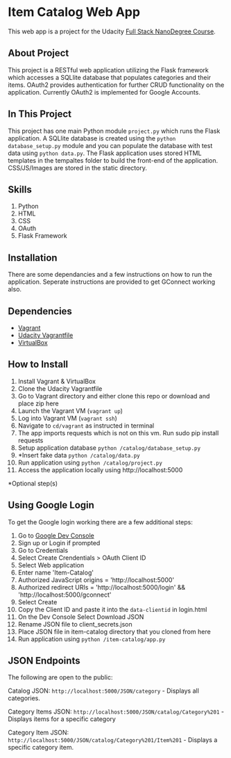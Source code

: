 # Item Catalog Web App
This web app is a project for the Udacity [Full Stack NanoDegree Course](https://www.udacity.com/course/full-stack-web-developer-nanodegree--nd004).

## About Project
This project is a RESTful web application utilizing the Flask framework which accesses a SQLlite database that populates categories and their items. OAuth2 provides authentication for further CRUD functionality on the application. Currently OAuth2 is implemented for Google Accounts.

## In This Project
This project has one main Python module `project.py` which runs the Flask application. A SQLlite database is created using the `python database_setup.py` module and you can populate the database with test data using `python data.py`.
The Flask application uses stored HTML templates in the tempaltes folder to build the front-end of the application. CSS/JS/Images are stored in the static directory.

## Skills
1. Python
2. HTML
3. CSS
4. OAuth
5. Flask Framework

## Installation
There are some dependancies and a few instructions on how to run the application.
Seperate instructions are provided to get GConnect working also.

## Dependencies
- [Vagrant](https://www.vagrantup.com/)
- [Udacity Vagrantfile](https://github.com/udacity/fullstack-nanodegree-vm)
- [VirtualBox](https://www.virtualbox.org/wiki/Downloads)

## How to Install
1. Install Vagrant & VirtualBox
2. Clone the Udacity Vagrantfile
3. Go to Vagrant directory and either clone this repo or download and place zip here
3. Launch the Vagrant VM (`vagrant up`)
4. Log into Vagrant VM (`vagrant ssh`)
5. Navigate to `cd/vagrant` as instructed in terminal
6. The app imports requests which is not on this vm. Run sudo pip install requests
7. Setup application database `python /catalog/database_setup.py`
8. *Insert fake data `python /catalog/data.py`
9. Run application using `python /catalog/project.py`
10. Access the application locally using http://localhost:5000

*Optional step(s)

## Using Google Login
To get the Google login working there are a few additional steps:

1. Go to [Google Dev Console](https://console.developers.google.com)
2. Sign up or Login if prompted
3. Go to Credentials
4. Select Create Crendentials > OAuth Client ID
5. Select Web application
6. Enter name 'Item-Catalog'
7. Authorized JavaScript origins = 'http://localhost:5000'
8. Authorized redirect URIs = 'http://localhost:5000/login' && 'http://localhost:5000/gconnect'
9. Select Create
10. Copy the Client ID and paste it into the `data-clientid` in login.html
11. On the Dev Console Select Download JSON
12. Rename JSON file to client_secrets.json
13. Place JSON file in item-catalog directory that you cloned from here
14. Run application using `python /item-catalog/app.py`

## JSON Endpoints
The following are open to the public:

Catalog JSON: `http://localhost:5000/JSON/category`
    - Displays all categories.

Category Items JSON: `http://localhost:5000/JSON/catalog/Category%201`
    - Displays items for a specific category

Category Item JSON: `http://localhost:5000/JSON/catalog/Category%201/Item%201`
    - Displays a specific category item.
